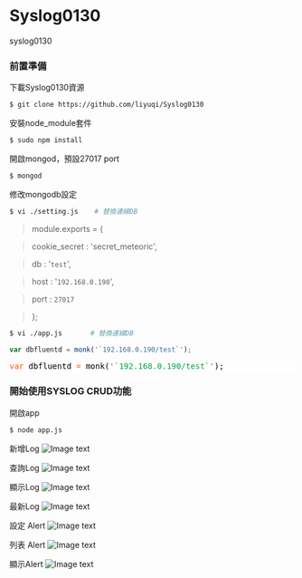 # Syslog0130
syslog0130

### 前置準備

下載Syslog0130資源

```bash 
$ git clone https://github.com/liyuqi/Syslog0130
```


安裝node_module套件

```bash 
$ sudo npm install
```


開啟mongod，預設27017 port

```bash 
$ mongod
```

修改mongodb設定

```bash
$ vi ./setting.js    # 替換連線DB
```

> module.exports = {

>  	cookie_secret : 'secret_meteoric',

>  	db : '`test`',

>  	host : '`192.168.0.190`',

>  	port : `27017`

>  };

```bash
$ vi ./app.js       # 替換連線DB
```

```js
var dbfluentd = monk('`192.168.0.190/test`');
```

<pre style="background:#fff;color:#000"><span style="color:#ff5600">var</span> dbfluentd <span style="color:#ff5600">=</span> monk(<span style="color:#00a33f">'`192.168.0.190/test`'</span>);
</pre>

### 開始使用SYSLOG CRUD功能

開啟app

```bash
$ node app.js
```

新增Log
![Image text](https://github.com/liyuqi/Syslog0130/blob/master/example/syslog_CRUD_insert.png)

查詢Log
![Image text](https://github.com/liyuqi/Syslog0130/blob/master/example/syslog_CRUD_query.png)

顯示Log
![Image text](https://github.com/liyuqi/Syslog0130/blob/master/example/syslog_CRUD_query_result.png)

最新Log
![Image text](https://github.com/liyuqi/Syslog0130/blob/master/example/syslog_CRUD_show_pagging.png)

設定 Alert
![Image text](https://github.com/liyuqi/Syslog0130/blob/master/example/syslog_ALERT_insert.png)

列表 Alert
![Image text](https://github.com/liyuqi/Syslog0130/blob/master/example/syslog_ALERT_list.png)

顯示Alert
![Image text](https://github.com/liyuqi/Syslog0130/blob/master/example/syslog_ALERT_display.png)